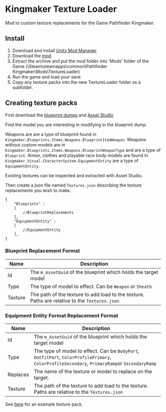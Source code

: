 

# Kingmaker Texture Loader

Mod to custom texture replacements for the Game Pathfinder Kingmaker.
## Install
1. Download and install [Unity Mod Manager](https://www.nexusmods.com/site/mods/21)
2. Download the [mod](https://github.com/spacehamster/KingmakerVisualAdjustmentsMod/releases)
3. Extract the archive and put the mod folder into 'Mods' folder of the Game (\Steam\steamapps\common\Pathfinder Kingmaker\Mods\TextureLoader)
4. Run the game and load your save
5. Copy any texture packs into the new TextureLoader folder as a subfolder.

## Creating texture packs

First download the [blueprint dumps](https://github.com/spacehamster/KingmakerCustomBlueprints/releases/tag/blueprints) and [Asset Studio](https://github.com/Perfare/AssetStudio)

Find the model you are interesting in modifying in the blueprint dump. 

Weapons are are a type of blueprint found in `Kingmaker.Blueprints.Items.Weapons.BlueprintItemWeapon`. Weapons without custom models are in `Kingmaker.Blueprints.Items.Weapons.BlueprintWeaponType` and are a type of `Blueprint`. Armor, clothes and playable race body models are found in `Kingmaker.Visual.CharacterSystem.EquipmentEntity` are a type of `EquipmentEntity`. 

Existing textures can be inspected and extracted with Asset Studio.

Then create a json file named `Textures.json` describing the texture replacements you wish to make. 

```
{
	"Blueprints" : 
	[
		//BlueprintReplacements
	],
    "EquipmentEntity" : 
	[
		//EquipmentEntity
	],
}
```

### Blueprint Replacement Format

| Name    | Description                                                  |
| ------- | ------------------------------------------------------------ |
| Id      | The `m_AssetGuid` of the blueprint which holds the target model |
| Type    | The type of model to effect. Can be `Weapon` or `Sheath`     |
| Texture | The path of the texture to add load to the texture. Paths are relative to the `Textures.json` |

### Equipment Entity Format Replacement Format

| Name     | Description                                                  |
| -------- | ------------------------------------------------------------ |
| Id       | The `m_AssetGuid` of the blueprint which holds the target model |
| Type     | The type of model to effect. Can be `BodyPart`, `OutfitPart`, `ColorProfilePrimary`, `ColorProfileSecondary`, `PrimaryRamp`or `SecondaryRamp` |
| Replaces | The name of the texture or model to replace on the target.   |
| Texture  | The path of the texture to add load to the texture. Paths are relative to the `Textures.json` |

See [here](https://github.com/spacehamster/KingmakerTextureLoader/tree/master/TestTextures/TestPack) for an example texture pack.


